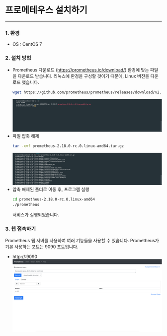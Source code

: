 # 프로메테우스 설치하기
   
* * *      

### 1. 환경
- OS : CentOS 7

### 2. 설치 방법
- Prometheus 다운로드 (https://prometheus.io/download/)
환경에 맞는 파일을 다운로드 받습니다. 리눅스에 환경을 구성할 것이기 때문에, Linux 버전을 다운로드 했습니다.
    ``` bash
    wget https://github.com/prometheus/prometheus/releases/download/v2.18.0-rc.0/prometheus-2.18.0-rc.0.linux-amd64.tar.gz
    ```
    ![ex_screenshot](./assets//prometheus_download.png)
- 파일 압축 해제
    ``` bash
    tar -xvf prometheus-2.18.0-rc.0.linux-amd64.tar.gz
    ```
    ![ex_screenshot](./assets//prometheus_uncompression.png)
- 압축 해제된 폴더로 이동 후, 프로그램 실행
    ``` bash
    cd prometheus-2.18.0-rc.0.linux-amd64
    ./prometheus
    ```
    서비스가 실행되었습니다.

### 3. 웹 접속하기
Prometheus 웹 서버를 사용하여 여러 기능들을 사용할 수 있습니다. Prometheus가 기본 사용하는 포트는 9090 포트입니다.
- http://<IP>:9090
![ex_screenshot](./assets//prometheus_main.png)